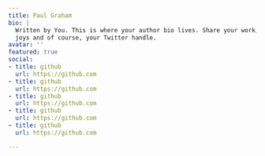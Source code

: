 ```yaml
---
title: Paul Graham
bio: |
  Written by You. This is where your author bio lives. Share your work, your
  joys and of course, your Twitter handle.
avatar: ''
featured: true
social:
- title: github
  url: https://github.com
- title: github
  url: https://github.com
- title: github
  url: https://github.com
- title: github
  url: https://github.com
- title: github
  url: https://github.com

---
```

